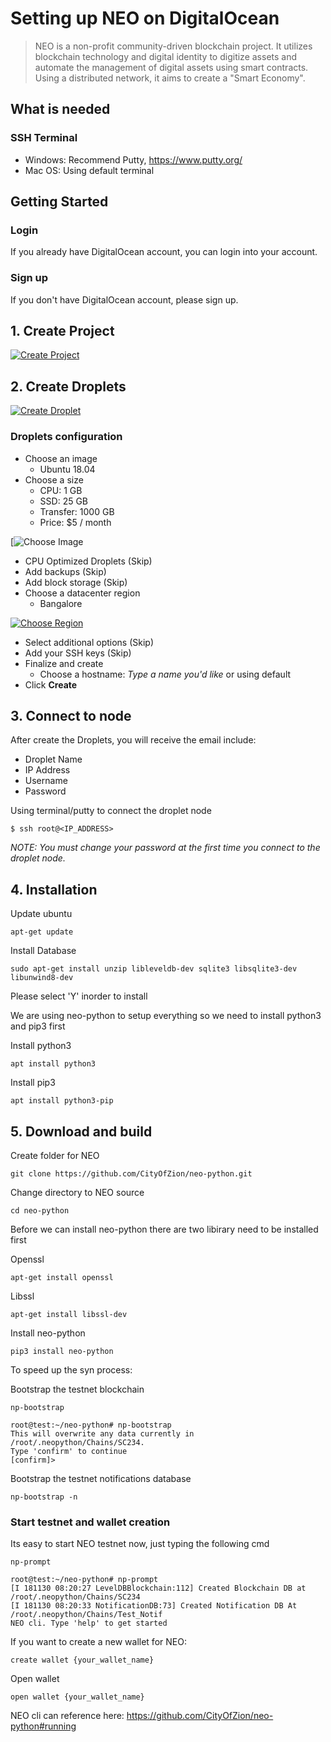 # Setting up NEO on DigitalOcean

> NEO is a non-profit community-driven blockchain project. It utilizes blockchain technology and digital identity to digitize assets and automate the management of digital assets using smart contracts. Using a distributed network, it aims to create a "Smart Economy".

## What is needed

### SSH Terminal

- Windows: Recommend Putty, <https://www.putty.org/>
- Mac OS: Using default terminal

## Getting Started

### Login

If you already have DigitalOcean account, you can login into your account.

### Sign up

If you don't have DigitalOcean account, please sign up.

## 1. Create Project

[![Create Project](https://camo.githubusercontent.com/e671515f25c34e582e35c909a7349d09aeaddf82/68747470733a2f2f73332e616d617a6f6e6177732e636f6d2f6b61697a656e2d696d616765732f6769746875622f6372656174655f70726f6a6563742e706e67)](https://camo.githubusercontent.com/e671515f25c34e582e35c909a7349d09aeaddf82/68747470733a2f2f73332e616d617a6f6e6177732e636f6d2f6b61697a656e2d696d616765732f6769746875622f6372656174655f70726f6a6563742e706e67)

## 2. Create Droplets

[![Create Droplet](https://camo.githubusercontent.com/97daf57bae21be0adcc994f1c553bb255065cb66/68747470733a2f2f73332e616d617a6f6e6177732e636f6d2f6b61697a656e2d696d616765732f6769746875622f6372656174655f64726f706c65742e706e67)](https://camo.githubusercontent.com/97daf57bae21be0adcc994f1c553bb255065cb66/68747470733a2f2f73332e616d617a6f6e6177732e636f6d2f6b61697a656e2d696d616765732f6769746875622f6372656174655f64726f706c65742e706e67)

### Droplets configuration

- Choose an image
  - Ubuntu 18.04
- Choose a size
  - CPU: 1 GB
  - SSD: 25 GB
  - Transfer: 1000 GB
  - Price: $5 / month

[![Choose Image](https://camo.githubusercontent.com/e671515f25c34e582e35c909a7349d09aeaddf82/68747470733a2f2f73332e616d617a6f6e6177732e636f6d2f6b61697a656e2d696d616765732f6769746875622f6372656174655f70726f6a6563742e706e67)

- CPU Optimized Droplets (Skip)
- Add backups (Skip)
- Add block storage (Skip)
- Choose a datacenter region
  - Bangalore

[![Choose Region](https://camo.githubusercontent.com/0d436a7b70190cdab41975630dd917d627b93ea1/68747470733a2f2f73332e616d617a6f6e6177732e636f6d2f6b61697a656e2d696d616765732f6769746875622f63686f6f73655f726567696f6e2e706e67)](https://camo.githubusercontent.com/0d436a7b70190cdab41975630dd917d627b93ea1/68747470733a2f2f73332e616d617a6f6e6177732e636f6d2f6b61697a656e2d696d616765732f6769746875622f63686f6f73655f726567696f6e2e706e67)

- Select additional options (Skip)
- Add your SSH keys (Skip)
- Finalize and create
  - Choose a hostname: *Type a name you'd like* or using default
- Click **Create**

## 3. Connect to node

After create the Droplets, you will receive the email include:

- Droplet Name
- IP Address
- Username
- Password

Using terminal/putty to connect the droplet node

```
$ ssh root@<IP_ADDRESS>
```

*NOTE: You must change your password at the first time you connect to the droplet node.*

## 4. Installation

Update ubuntu

```
apt-get update
```

Install Database

```
sudo apt-get install unzip libleveldb-dev sqlite3 libsqlite3-dev libunwind8-dev
```
Please select 'Y' inorder to install

We are using neo-python to setup everything so we need to install python3 and pip3 first

Install python3

```
apt install python3 
```

Install pip3

```
apt install python3-pip
```



## 5. Download and build

Create folder for NEO

```
git clone https://github.com/CityOfZion/neo-python.git
```

Change directory to NEO source

```
cd neo-python
```

Before we can install neo-python there are two libirary need to be installed first

Openssl 

```
apt-get install openssl
```

 Libssl

```
apt-get install libssl-dev
```

Install neo-python

```
pip3 install neo-python
```

To speed up the syn process:

Bootstrap the testnet blockchain

```
np-bootstrap

root@test:~/neo-python# np-bootstrap
This will overwrite any data currently in /root/.neopython/Chains/SC234.
Type 'confirm' to continue
[confirm]> 
```

Bootstrap the testnet notifications database 

```
np-bootstrap -n
```



### Start testnet and wallet creation

Its easy to start NEO testnet now, just typing the following cmd 

```
np-prompt

root@test:~/neo-python# np-prompt
[I 181130 08:20:27 LevelDBBlockchain:112] Created Blockchain DB at /root/.neopython/Chains/SC234
[I 181130 08:20:33 NotificationDB:73] Created Notification DB At /root/.neopython/Chains/Test_Notif
NEO cli. Type 'help' to get started
```

If you want to create a new wallet for NEO:

```
create wallet {your_wallet_name} 
```

Open  wallet

```
open wallet {your_wallet_name}
```
NEO cli can reference here: https://github.com/CityOfZion/neo-python#running

